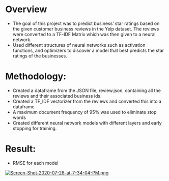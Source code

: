 # Overview 
- The goal of this project was to predict business’ star ratings based on the given customer business reviews in the Yelp dataset. The reviews were converted to a TF-IDF Matrix which was then given to a neural network.
- Used different structures of neural networks such as activation functions, and optimizers to discover a model that best predicts the star ratings of the businesses.

# Methodology:
- Created a dataframe from the JSON file, review.json, containing all the reviews and their associated business ids.
- Created a TF_IDF vectorizer from the reviews and converted this into a dataframe
- A maximum document frequency of 95% was used to eliminate stop words
- Created different neural network models with different layers and early stopping for training.

# Result:
- RMSE for each model

[![Screen-Shot-2020-07-28-at-7-34-04-PM.png](https://i.postimg.cc/cLr1sKq1/Screen-Shot-2020-07-28-at-7-34-04-PM.png)](https://postimg.cc/NKvvDjfZ)

